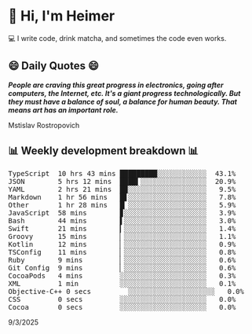 # 👋 Hi, I'm Heimer

💻 I write code, drink matcha, and sometimes the code even works.

## 😄 Daily Quotes 😄

_**People are craving this great progress in electronics, going after computers, the Internet, etc. It's a giant progress technologically. But they must have a balance of soul, a balance for human beauty. That means art has an important role.**_

Mstislav Rostropovich



## 📊 Weekly development breakdown 📊

<pre>TypeScript  10 hrs 43 mins █████████░░░░░░░░░░░░  43.1%
JSON        5 hrs 12 mins  ████▍░░░░░░░░░░░░░░░░  20.9%
YAML        2 hrs 21 mins  █▉░░░░░░░░░░░░░░░░░░░   9.5%
Markdown    1 hr 56 mins   █▋░░░░░░░░░░░░░░░░░░░   7.8%
Other       1 hr 28 mins   █▏░░░░░░░░░░░░░░░░░░░   5.9%
JavaScript  58 mins        ▊░░░░░░░░░░░░░░░░░░░░   3.9%
Bash        44 mins        ▌░░░░░░░░░░░░░░░░░░░░   3.0%
Swift       21 mins        ▎░░░░░░░░░░░░░░░░░░░░   1.4%
Groovy      15 mins        ▏░░░░░░░░░░░░░░░░░░░░   1.1%
Kotlin      12 mins        ▏░░░░░░░░░░░░░░░░░░░░   0.9%
TSConfig    11 mins        ▏░░░░░░░░░░░░░░░░░░░░   0.8%
Ruby        9 mins         ▏░░░░░░░░░░░░░░░░░░░░   0.6%
Git Config  9 mins         ▏░░░░░░░░░░░░░░░░░░░░   0.6%
CocoaPods   4 mins         ░░░░░░░░░░░░░░░░░░░░░   0.3%
XML         1 min          ░░░░░░░░░░░░░░░░░░░░░   0.1%
Objective-C++ 0 secs         ░░░░░░░░░░░░░░░░░░░░░   0.0%
CSS         0 secs         ░░░░░░░░░░░░░░░░░░░░░   0.0%
Cocoa       0 secs         ░░░░░░░░░░░░░░░░░░░░░   0.0%</pre>

9/3/2025